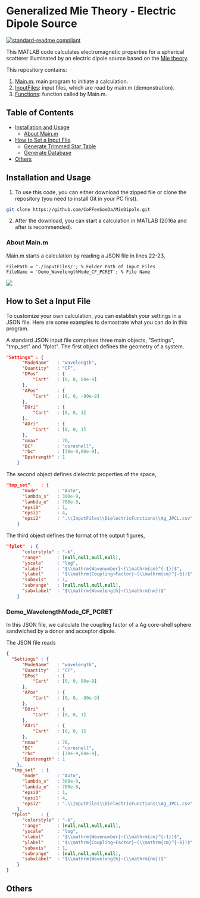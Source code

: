 # Generalized Mie Theory - Electric Dipole Source

[![standard-readme compliant](https://img.shields.io/badge/readme%20style-standard-brightgreen.svg?style=flat-square)](https://github.com/RichardLitt/standard-readme)

This MATLAB code calculates electromagnetic properties for a spherical scatterer illuminated by an electric dipole source based on the [Mie theory](https://en.wikipedia.org/wiki/Mie_scattering).

This repository contains:

1. [Main.m](https://github.com/CoFFeeSooDa/MieDipole/blob/main/Main.m): main program to initiate a calculation.
2. [InputFiles](https://github.com/CoFFeeSooDa/MieDipole/tree/main/InputFiles): input files, which are read by main.m (demonstration).
3. [Functions](https://github.com/CoFFeeSooDa/MieDipole/tree/main/Functions): function called by Main.m.

## Table of Contents

- [Installation and Usage](#Installation-and-Usage)
	- [About Main.m](#About-Main.m)
- [How to Set a Input File](#How-to-Set-a-Input-File)
	- [Generate Trimmed Star Table](#Generate-Trimmed-Star-Table)
	- [Generate Database](#Generate-Database)
- [Others](#Others)


## Installation and Usage

1. To use this code, you can either download the zipped file or clone the repository (you need to install Git in your PC first).
```sh
git clone https://github.com/CoFFeeSooDa/MieDipole.git
```
2. After the download, you can start a calculation in MATLAB (2016a and after is recommended).


### About Main.m
Main.m starts a calculation by reading a JSON file in lines 22-23,
```
FilePath = './InputFiles/'; % Folder Path of Input Files
FileName = 'Demo_WavelengthMode_CF_PCRET'; % File Name
```
![](https://i.imgur.com/ogu2RwZ.png)


##  How to Set a Input File

To customize your own calculation, you can establish your settings in a JSON file. Here are some examples to demostrate what you can do in this program.

A standard JSON input file comprises three main objects, "Settings", "tmp_set" and "fplot". The first object defines the geometry of a system.
```json
"Settings" : {
	  "ModeName"   : "wavelength",  
	  "Quantity"   : "CF",          
	  "DPos"	   : {
		  "Cart"   : [0, 0, 80e-9]
	  },
	  "APos"	   : {
		  "Cart"   : [0, 0, -80e-9]
	  },
	  "DOri"	   : {
		  "Cart"   : [0, 0, 1]
	  },
	  "AOri"	   : {
		  "Cart"   : [0, 0, 1]
	  },
	  "nmax"	   : 70,
	  "BC"		   : "coreshell",
	  "rbc"		   : [70e-9,60e-9],
	  "Dpstrength" : 1
    }
```

The second object defines dielectric properties of the space,
```json
"tmp_set"	 : {
	  "mode"	   : "Auto",
	  "lambda_s"   : 300e-9,
	  "lambda_e"   : 700e-9,
	  "epsi0"	   : 1,
	  "epsi1"	   : 4,
	  "epsi2"	   : ".\\InputFiles\\DielectricFunctions\\Ag_JPCL.csv"
    }
```
The third object defines the format of the output figures,
```json
"fplot"	 : {
	  "colorstyle" : "-k",
	  "range" 	   : [null,null,null,null],
	  "yscale"     : "log",
	  "xlabel"	   : "$\\mathrm{Wavenumber}~(\\mathrm{cm}^{-1})$",
	  "ylabel"	   : "$\\mathrm{Coupling~Factor}~(\\mathrm{cm}^{-6})$",
	  "subaxis"    : 1,
	  "subrange"   : [null,null,null,null],
	  "subxlabel"  : "$\\mathrm{Wavelength}~(\\mathrm{nm})$"
    }	  
```

### Demo_WavelengthMode_CF_PCRET

In this JSON file, we calculate the coupling factor of a Ag core-shell sphere sandwiched by a donor and acceptor dipole.

The JSON file reads
```json
{
  "Settings" : {
	  "ModeName"   : "wavelength",
	  "Quantity"   : "CF",
	  "DPos"	   : {
		  "Cart"   : [0, 0, 80e-9]
	  },
	  "APos"	   : {
		  "Cart"   : [0, 0, -80e-9]
	  },
	  "DOri"	   : {
		  "Cart"   : [0, 0, 1]
	  },
	  "AOri"	   : {
		  "Cart"   : [0, 0, 1]
	  },
	  "nmax"	   : 70,
	  "BC"		   : "coreshell",
	  "rbc"		   : [70e-9,60e-9],
	  "Dpstrength" : 1
    },
  "tmp_set"	 : {
	  "mode"	   : "Auto",
	  "lambda_s"   : 300e-9,
	  "lambda_e"   : 700e-9,
	  "epsi0"	   : 1,
	  "epsi1"	   : 4,
	  "epsi2"	   : ".\\InputFiles\\DielectricFunctions\\Ag_JPCL.csv"
    },
  "fplot"	 : {
	  "colorstyle" : "-k",
	  "range" 	   : [null,null,null,null],
	  "yscale"     : "log",
	  "xlabel"	   : "$\\mathrm{Wavenumber}~(\\mathrm{cm}^{-1})$",
	  "ylabel"	   : "$\\mathrm{Coupling~Factor}~(\\mathrm{cm}^{-6})$",
	  "subaxis"    : 1,
	  "subrange"   : [null,null,null,null],
	  "subxlabel"  : "$\\mathrm{Wavelength}~(\\mathrm{nm})$"
    }	  
}
```



## Others

